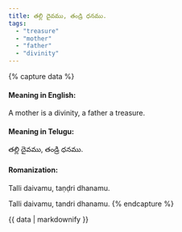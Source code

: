 ```yaml
---
title: తల్లి దైవము, తండ్రి ధనము.
tags:
  - "treasure"
  - "mother"
  - "father"
  - "divinity"
---
```


{% capture data %}
#### Meaning in English:
A mother is a divinity, a father a treasure.

#### Meaning in Telugu:
తల్లి దైవము, తండ్రి ధనము.

#### Romanization:
Talli daivamu, taṇḍri dhanamu.

Talli daivamu, tandri dhanamu.
{% endcapture %}

{{ data | markdownify }}

